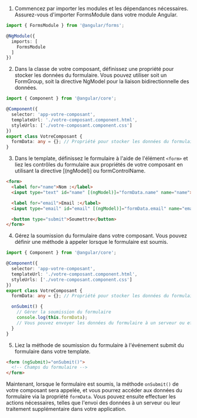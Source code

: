 

1. Commencez par importer les modules et les dépendances nécessaires. Assurez-vous d'importer FormsModule dans votre module Angular.

```typescript
import { FormsModule } from '@angular/forms';

@NgModule({
  imports: [
    FormsModule
  ]
})
```

2. Dans la classe de votre composant, définissez une propriété pour stocker les données du formulaire. Vous pouvez utiliser soit un FormGroup, soit la directive NgModel pour la liaison bidirectionnelle des données.

```typescript
import { Component } from '@angular/core';

@Component({
  selector: 'app-votre-composant',
  templateUrl: './votre-composant.component.html',
  styleUrls: ['./votre-composant.component.css']
})
export class VotreComposant {
  formData: any = {}; // Propriété pour stocker les données du formulaire
}
```

3. Dans le template, définissez le formulaire à l'aide de l'élément `<form>` et liez les contrôles du formulaire aux propriétés de votre composant en utilisant la directive [(ngModel)] ou formControlName.

```html
<form>
  <label for="name">Nom :</label>
  <input type="text" id="name" [(ngModel)]="formData.name" name="name">

  <label for="email">Email :</label>
  <input type="email" id="email" [(ngModel)]="formData.email" name="email">

  <button type="submit">Soumettre</button>
</form>
```

4. Gérez la soumission du formulaire dans votre composant. Vous pouvez définir une méthode à appeler lorsque le formulaire est soumis.

```typescript
import { Component } from '@angular/core';

@Component({
  selector: 'app-votre-composant',
  templateUrl: './votre-composant.component.html',
  styleUrls: ['./votre-composant.component.css']
})
export class VotreComposant {
  formData: any = {}; // Propriété pour stocker les données du formulaire

  onSubmit() {
    // Gérer la soumission du formulaire
    console.log(this.formData);
    // Vous pouvez envoyer les données du formulaire à un serveur ou effectuer toute autre action ici
  }
}
```

5. Liez la méthode de soumission du formulaire à l'événement submit du formulaire dans votre template.

```html
<form (ngSubmit)="onSubmit()">
  <!-- Champs du formulaire -->
</form>
```

Maintenant, lorsque le formulaire est soumis, la méthode `onSubmit()` de votre composant sera appelée, et vous pourrez accéder aux données du formulaire via la propriété `formData`. Vous pouvez ensuite effectuer les actions nécessaires, telles que l'envoi des données à un serveur ou leur traitement supplémentaire dans votre application.

